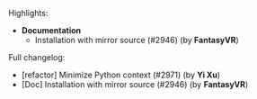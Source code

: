 Highlights:
   - **Documentation**
      - Installation with mirror source (#2946) (by **FantasyVR**)

Full changelog:
   - [refactor] Minimize Python context (#2971) (by **Yi Xu**)
   - [Doc] Installation with mirror source (#2946) (by **FantasyVR**)
